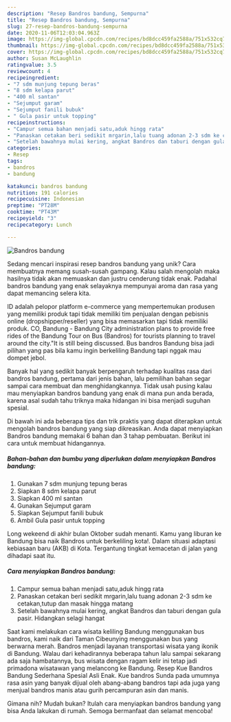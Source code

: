 ```yaml
---
description: "Resep Bandros bandung, Sempurna"
title: "Resep Bandros bandung, Sempurna"
slug: 27-resep-bandros-bandung-sempurna
date: 2020-11-06T12:03:04.963Z
image: https://img-global.cpcdn.com/recipes/bd8dcc459fa2588a/751x532cq70/bandros-bandung-foto-resep-utama.jpg
thumbnail: https://img-global.cpcdn.com/recipes/bd8dcc459fa2588a/751x532cq70/bandros-bandung-foto-resep-utama.jpg
cover: https://img-global.cpcdn.com/recipes/bd8dcc459fa2588a/751x532cq70/bandros-bandung-foto-resep-utama.jpg
author: Susan McLaughlin
ratingvalue: 3.5
reviewcount: 4
recipeingredient:
- "7 sdm munjung tepung beras"
- "8 sdm kelapa parut"
- "400 ml santan"
- "Sejumput garam"
- "Sejumput fanili bubuk"
- " Gula pasir untuk topping"
recipeinstructions:
- "Campur semua bahan menjadi satu,aduk hingg rata"
- "Panaskan cetakan beri sedikit mrgarin,lalu tuang adonan 2-3 sdm ke cetakan,tutup dan masak hingga matang"
- "Setelah bawahnya mulai kering, angkat Bandros dan taburi dengan gula pasir. Hidangkan selagi hangat"
categories:
- Resep
tags:
- bandros
- bandung

katakunci: bandros bandung 
nutrition: 191 calories
recipecuisine: Indonesian
preptime: "PT28M"
cooktime: "PT43M"
recipeyield: "3"
recipecategory: Lunch

---
```



![Bandros bandung](https://img-global.cpcdn.com/recipes/bd8dcc459fa2588a/751x532cq70/bandros-bandung-foto-resep-utama.jpg)

Sedang mencari inspirasi resep bandros bandung yang unik? Cara membuatnya memang susah-susah gampang. Kalau salah mengolah maka hasilnya tidak akan memuaskan dan justru cenderung tidak enak. Padahal bandros bandung yang enak selayaknya mempunyai aroma dan rasa yang dapat memancing selera kita.

ID adalah pelopor platform e-commerce yang mempertemukan produsen yang memiliki produk tapi tidak memiliki tim penjualan dengan pebisnis online (dropshipper/reseller) yang bisa memasarkan tapi tidak memiliki produk. CO, Bandung - Bandung City administration plans to provide free rides of the Bandung Tour on Bus (Bandros) for tourists planning to travel around the city.&#34;It is still being discussed. Bus bandros Bandung bisa jadi pilihan yang pas bila kamu ingin berkeliling Bandung tapi nggak mau dompet jebol.

Banyak hal yang sedikit banyak berpengaruh terhadap kualitas rasa dari bandros bandung, pertama dari jenis bahan, lalu pemilihan bahan segar sampai cara membuat dan menghidangkannya. Tidak usah pusing kalau mau menyiapkan bandros bandung yang enak di mana pun anda berada, karena asal sudah tahu triknya maka hidangan ini bisa menjadi suguhan spesial.


Di bawah ini ada beberapa tips dan trik praktis yang dapat diterapkan untuk mengolah bandros bandung yang siap dikreasikan. Anda dapat menyiapkan Bandros bandung memakai 6 bahan dan 3 tahap pembuatan. Berikut ini cara untuk membuat hidangannya.

<!--inarticleads1-->

##### Bahan-bahan dan bumbu yang diperlukan dalam menyiapkan Bandros bandung:

1. Gunakan 7 sdm munjung tepung beras
1. Siapkan 8 sdm kelapa parut
1. Siapkan 400 ml santan
1. Gunakan Sejumput garam
1. Siapkan Sejumput fanili bubuk
1. Ambil  Gula pasir untuk topping


Long wekeend di akhir bulan Oktober sudah menanti. Kamu yang liburan ke Bandung bisa naik Bandros untuk berkeliling kota!. Dalam situasi adaptasi kebiasaan baru (AKB) di Kota. Tergantung tingkat kemacetan di jalan yang dihadapi saat itu. 

<!--inarticleads2-->

##### Cara menyiapkan Bandros bandung:

1. Campur semua bahan menjadi satu,aduk hingg rata
1. Panaskan cetakan beri sedikit mrgarin,lalu tuang adonan 2-3 sdm ke cetakan,tutup dan masak hingga matang
1. Setelah bawahnya mulai kering, angkat Bandros dan taburi dengan gula pasir. Hidangkan selagi hangat


Saat kami melakukan cara wisata keliling Bandung menggunakan bus bandros, kami naik dari Taman Cibeunying menggunakan bus yang berwarna merah. Bandros menjadi layanan transportasi wisata yang ikonik di Bandung. Walau dari kehadirannya beberapa tahun lalu sampai sekarang ada saja hambatannya, bus wisata dengan ragam kelir ini tetap jadi primadona wisatawan yang melancong ke Bandung. Resep Kue Bandros Bandung Sederhana Spesial Asli Enak. Kue bandros Sunda pada umumnya rasa asin yang banyak dijual oleh abang-abang bandros tapi ada juga yang menjual bandros manis atau gurih percampuran asin dan manis. 

Gimana nih? Mudah bukan? Itulah cara menyiapkan bandros bandung yang bisa Anda lakukan di rumah. Semoga bermanfaat dan selamat mencoba!
